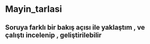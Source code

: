 # Mayin_tarlasi
## Soruya farklı bir bakış açısı ile yaklaştım , ve çalıştı incelenip , geliştirilebilir
